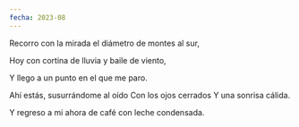 ```yaml
---
fecha: 2023-08
---
```

Recorro con la mirada
el diámetro de montes al sur, 

Hoy con  cortina de lluvia 
y baile de viento,

Y llego a un punto en el que me paro.

Ahí estás,
susurrándome al oído
Con los ojos cerrados
Y una sonrisa cálida.

Y regreso a mi ahora 
de café con leche condensada.
